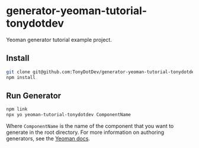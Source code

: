 # generator-yeoman-tutorial-tonydotdev
Yeoman generator tutorial example project.

## Install
```sh
git clone git@github.com:TonyDotDev/generator-yeoman-tutorial-tonydotdev.git
npm install
```
## Run Generator
```sh
npm link
npx yo yeoman-tutorial-tonydotdev ComponentName
```

Where `ComponentName` is the name of the component that you want to generate in the root directory. For more information on authoring generators, see the [Yeoman docs](https://yeoman.io/authoring/).

